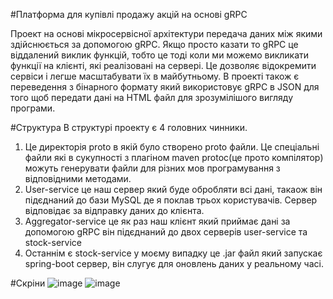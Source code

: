  #Платформа для купівлі продажу акцій на основі gRPC

 Проект на основі мікросервісної архітектури передача даних між якими здійснюється за допомогою gRPC. Якщо просто казати то gRPC це віддалений виклик функцій, тобто це тоді коли ми можемо викликати функції на клієнті, які реалізовані на сервері.
 Це дозволяє відокремити сервіси і легше масштабувати їх в майбутньому. В проекті також є переведення з бінарного формату який використовує gRPC в JSON для того щоб передати дані на HTML файл для зрозумілішого вигляду програми.

 #Структура 
 В структурі проекту є 4 головних чинники.
 1. Це директорія proto в якій було створено proto файли. Це спеціальні файли які в сукупності з плагіном maven protoc(це прото компілятор) можуть генерувати файли для різних мов програмування з відповідними методами.
 2. User-service це наш сервер який буде обробляти всі дані, такаож він підєднаний до бази MySQL де я поклав трьох користувачів. Сервер відповідає за відправку даних до клієнта.
 3. Aggregator-service це як раз наш клієнт який приймає дані за допомогою gRPC він підєднаний до двох серверів user-service та stock-service
 4. Останнім є stock-service у моєму випадку це .jar файл який запускає spring-boot сервер, він слугує для оновлень даних у реальному часі.

 #Скріни
 ![image](https://github.com/user-attachments/assets/7efc8d7d-f5cf-4392-a4eb-03976938b864)
 ![image](https://github.com/user-attachments/assets/b1d6f76d-1c7c-4522-872a-0ce44d8e926f)
 
 

